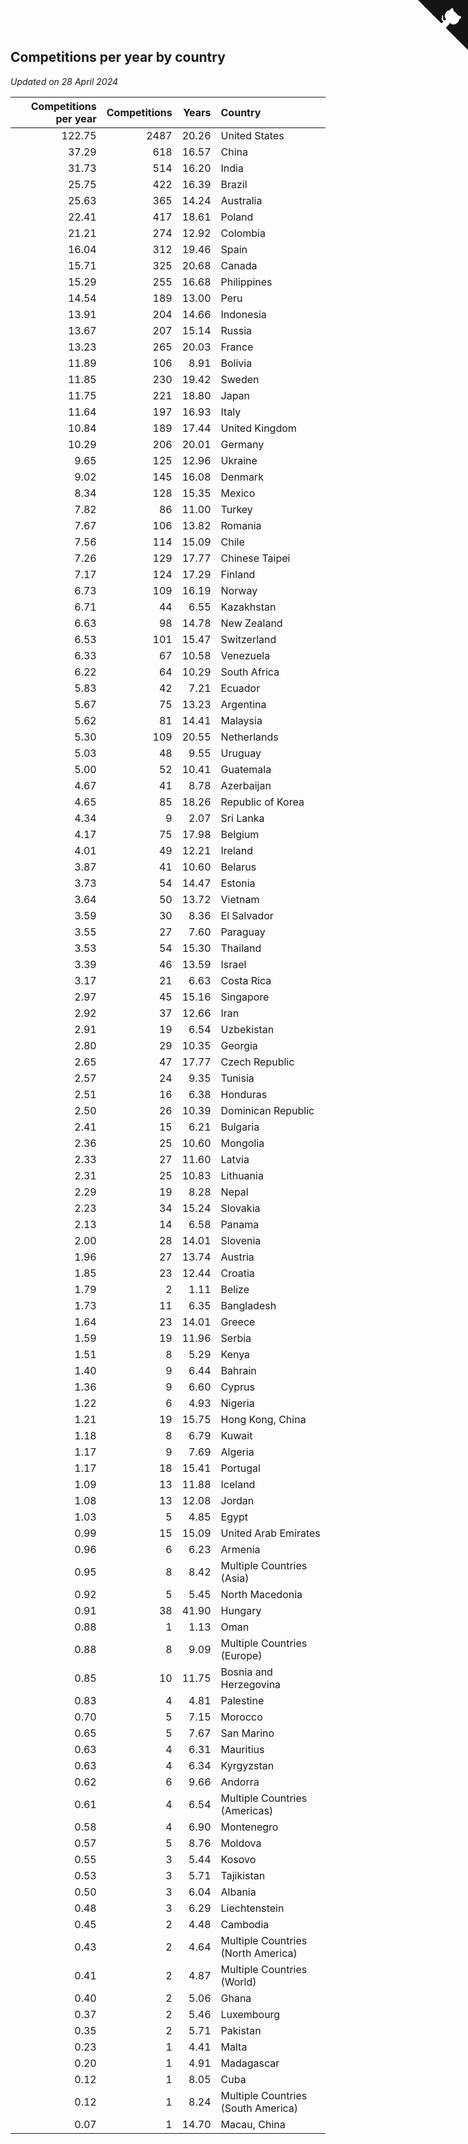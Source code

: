 ## Competitions per year by country

*Updated on 28 April 2024*

| Competitions per year | Competitions | Years | Country |
| ---: | ---: | ---: | :--- |
| 122.75 | 2487 | 20.26 | United States |
| 37.29 | 618 | 16.57 | China |
| 31.73 | 514 | 16.20 | India |
| 25.75 | 422 | 16.39 | Brazil |
| 25.63 | 365 | 14.24 | Australia |
| 22.41 | 417 | 18.61 | Poland |
| 21.21 | 274 | 12.92 | Colombia |
| 16.04 | 312 | 19.46 | Spain |
| 15.71 | 325 | 20.68 | Canada |
| 15.29 | 255 | 16.68 | Philippines |
| 14.54 | 189 | 13.00 | Peru |
| 13.91 | 204 | 14.66 | Indonesia |
| 13.67 | 207 | 15.14 | Russia |
| 13.23 | 265 | 20.03 | France |
| 11.89 | 106 | 8.91 | Bolivia |
| 11.85 | 230 | 19.42 | Sweden |
| 11.75 | 221 | 18.80 | Japan |
| 11.64 | 197 | 16.93 | Italy |
| 10.84 | 189 | 17.44 | United Kingdom |
| 10.29 | 206 | 20.01 | Germany |
| 9.65 | 125 | 12.96 | Ukraine |
| 9.02 | 145 | 16.08 | Denmark |
| 8.34 | 128 | 15.35 | Mexico |
| 7.82 | 86 | 11.00 | Turkey |
| 7.67 | 106 | 13.82 | Romania |
| 7.56 | 114 | 15.09 | Chile |
| 7.26 | 129 | 17.77 | Chinese Taipei |
| 7.17 | 124 | 17.29 | Finland |
| 6.73 | 109 | 16.19 | Norway |
| 6.71 | 44 | 6.55 | Kazakhstan |
| 6.63 | 98 | 14.78 | New Zealand |
| 6.53 | 101 | 15.47 | Switzerland |
| 6.33 | 67 | 10.58 | Venezuela |
| 6.22 | 64 | 10.29 | South Africa |
| 5.83 | 42 | 7.21 | Ecuador |
| 5.67 | 75 | 13.23 | Argentina |
| 5.62 | 81 | 14.41 | Malaysia |
| 5.30 | 109 | 20.55 | Netherlands |
| 5.03 | 48 | 9.55 | Uruguay |
| 5.00 | 52 | 10.41 | Guatemala |
| 4.67 | 41 | 8.78 | Azerbaijan |
| 4.65 | 85 | 18.26 | Republic of Korea |
| 4.34 | 9 | 2.07 | Sri Lanka |
| 4.17 | 75 | 17.98 | Belgium |
| 4.01 | 49 | 12.21 | Ireland |
| 3.87 | 41 | 10.60 | Belarus |
| 3.73 | 54 | 14.47 | Estonia |
| 3.64 | 50 | 13.72 | Vietnam |
| 3.59 | 30 | 8.36 | El Salvador |
| 3.55 | 27 | 7.60 | Paraguay |
| 3.53 | 54 | 15.30 | Thailand |
| 3.39 | 46 | 13.59 | Israel |
| 3.17 | 21 | 6.63 | Costa Rica |
| 2.97 | 45 | 15.16 | Singapore |
| 2.92 | 37 | 12.66 | Iran |
| 2.91 | 19 | 6.54 | Uzbekistan |
| 2.80 | 29 | 10.35 | Georgia |
| 2.65 | 47 | 17.77 | Czech Republic |
| 2.57 | 24 | 9.35 | Tunisia |
| 2.51 | 16 | 6.38 | Honduras |
| 2.50 | 26 | 10.39 | Dominican Republic |
| 2.41 | 15 | 6.21 | Bulgaria |
| 2.36 | 25 | 10.60 | Mongolia |
| 2.33 | 27 | 11.60 | Latvia |
| 2.31 | 25 | 10.83 | Lithuania |
| 2.29 | 19 | 8.28 | Nepal |
| 2.23 | 34 | 15.24 | Slovakia |
| 2.13 | 14 | 6.58 | Panama |
| 2.00 | 28 | 14.01 | Slovenia |
| 1.96 | 27 | 13.74 | Austria |
| 1.85 | 23 | 12.44 | Croatia |
| 1.79 | 2 | 1.11 | Belize |
| 1.73 | 11 | 6.35 | Bangladesh |
| 1.64 | 23 | 14.01 | Greece |
| 1.59 | 19 | 11.96 | Serbia |
| 1.51 | 8 | 5.29 | Kenya |
| 1.40 | 9 | 6.44 | Bahrain |
| 1.36 | 9 | 6.60 | Cyprus |
| 1.22 | 6 | 4.93 | Nigeria |
| 1.21 | 19 | 15.75 | Hong Kong, China |
| 1.18 | 8 | 6.79 | Kuwait |
| 1.17 | 9 | 7.69 | Algeria |
| 1.17 | 18 | 15.41 | Portugal |
| 1.09 | 13 | 11.88 | Iceland |
| 1.08 | 13 | 12.08 | Jordan |
| 1.03 | 5 | 4.85 | Egypt |
| 0.99 | 15 | 15.09 | United Arab Emirates |
| 0.96 | 6 | 6.23 | Armenia |
| 0.95 | 8 | 8.42 | Multiple Countries (Asia) |
| 0.92 | 5 | 5.45 | North Macedonia |
| 0.91 | 38 | 41.90 | Hungary |
| 0.88 | 1 | 1.13 | Oman |
| 0.88 | 8 | 9.09 | Multiple Countries (Europe) |
| 0.85 | 10 | 11.75 | Bosnia and Herzegovina |
| 0.83 | 4 | 4.81 | Palestine |
| 0.70 | 5 | 7.15 | Morocco |
| 0.65 | 5 | 7.67 | San Marino |
| 0.63 | 4 | 6.31 | Mauritius |
| 0.63 | 4 | 6.34 | Kyrgyzstan |
| 0.62 | 6 | 9.66 | Andorra |
| 0.61 | 4 | 6.54 | Multiple Countries (Americas) |
| 0.58 | 4 | 6.90 | Montenegro |
| 0.57 | 5 | 8.76 | Moldova |
| 0.55 | 3 | 5.44 | Kosovo |
| 0.53 | 3 | 5.71 | Tajikistan |
| 0.50 | 3 | 6.04 | Albania |
| 0.48 | 3 | 6.29 | Liechtenstein |
| 0.45 | 2 | 4.48 | Cambodia |
| 0.43 | 2 | 4.64 | Multiple Countries (North America) |
| 0.41 | 2 | 4.87 | Multiple Countries (World) |
| 0.40 | 2 | 5.06 | Ghana |
| 0.37 | 2 | 5.46 | Luxembourg |
| 0.35 | 2 | 5.71 | Pakistan |
| 0.23 | 1 | 4.41 | Malta |
| 0.20 | 1 | 4.91 | Madagascar |
| 0.12 | 1 | 8.05 | Cuba |
| 0.12 | 1 | 8.24 | Multiple Countries (South America) |
| 0.07 | 1 | 14.70 | Macau, China |


<a href="https://github.com/jonatanklosko/wca_statistics" class="github-corner" aria-label="View source on Github"><svg width="80" height="80" viewBox="0 0 250 250" style="fill:#151513; color:#fff; position: absolute; top: 0; border: 0; right: 0;" aria-hidden="true"><path d="M0,0 L115,115 L130,115 L142,142 L250,250 L250,0 Z"></path><path d="M128.3,109.0 C113.8,99.7 119.0,89.6 119.0,89.6 C122.0,82.7 120.5,78.6 120.5,78.6 C119.2,72.0 123.4,76.3 123.4,76.3 C127.3,80.9 125.5,87.3 125.5,87.3 C122.9,97.6 130.6,101.9 134.4,103.2" fill="currentColor" style="transform-origin: 130px 106px;" class="octo-arm"></path><path d="M115.0,115.0 C114.9,115.1 118.7,116.5 119.8,115.4 L133.7,101.6 C136.9,99.2 139.9,98.4 142.2,98.6 C133.8,88.0 127.5,74.4 143.8,58.0 C148.5,53.4 154.0,51.2 159.7,51.0 C160.3,49.4 163.2,43.6 171.4,40.1 C171.4,40.1 176.1,42.5 178.8,56.2 C183.1,58.6 187.2,61.8 190.9,65.4 C194.5,69.0 197.7,73.2 200.1,77.6 C213.8,80.2 216.3,84.9 216.3,84.9 C212.7,93.1 206.9,96.0 205.4,96.6 C205.1,102.4 203.0,107.8 198.3,112.5 C181.9,128.9 168.3,122.5 157.7,114.1 C157.9,116.9 156.7,120.9 152.7,124.9 L141.0,136.5 C139.8,137.7 141.6,141.9 141.8,141.8 Z" fill="currentColor" class="octo-body"></path></svg></a><style>.github-corner:hover .octo-arm{animation:octocat-wave 560ms ease-in-out}@keyframes octocat-wave{0%,100%{transform:rotate(0)}20%,60%{transform:rotate(-25deg)}40%,80%{transform:rotate(10deg)}}@media (max-width:500px){.github-corner:hover .octo-arm{animation:none}.github-corner .octo-arm{animation:octocat-wave 560ms ease-in-out}}</style>
